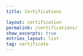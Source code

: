 ```yaml
---
title: Certifications

layout: certification
permalink: /certifications/
show_excerpts: true
entries_layout: list
tag: certificate
---
```

